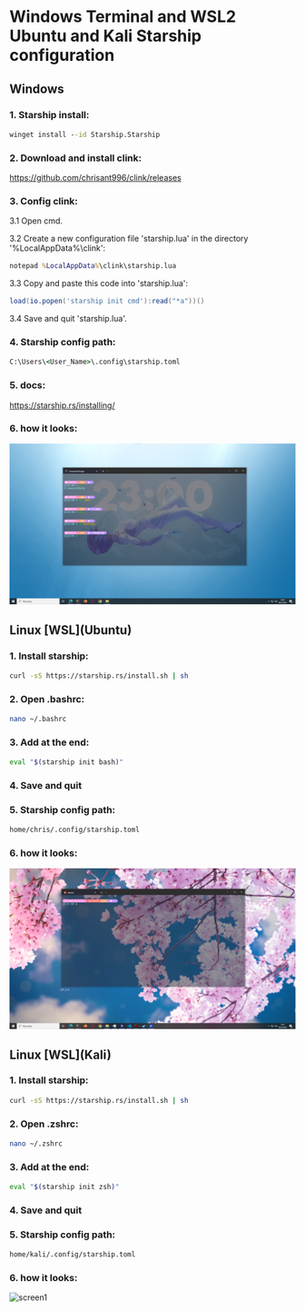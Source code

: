 # Windows Terminal and WSL2 Ubuntu and Kali Starship configuration
## Windows

### 1. Starship install:
```cmd
winget install --id Starship.Starship
```

### 2. Download and install clink:
https://github.com/chrisant996/clink/releases

### 3. Config clink:
3.1 Open cmd.

3.2 Create a new configuration file 'starship.lua' in the directory '%LocalAppData%\clink\':
```cmd
notepad %LocalAppData%\clink\starship.lua
```
3.3 Copy and paste this code into 'starship.lua':
```lua
load(io.popen('starship init cmd'):read("*a"))()
```
3.4 Save and quit 'starship.lua'.

### 4. Starship config path:
```cmd
C:\Users\<User_Name>\.config\starship.toml
```

### 5. docs:
https://starship.rs/installing/

### 6. how it looks:
![screen1](screen.png)

## Linux \[WSL\](Ubuntu)

### 1. Install starship:
```bash
curl -sS https://starship.rs/install.sh | sh
```
### 2. Open .bashrc:
```bash
nano ~/.bashrc
```
### 3. Add at the end:
```bash
eval "$(starship init bash)"
```
### 4. Save and quit

### 5. Starship config path:
```bash
home/chris/.config/starship.toml
```
### 6. how it looks:
![screen1](Ubuntu-starship.png)

## Linux \[WSL\](Kali)

### 1. Install starship:
```zsh
curl -sS https://starship.rs/install.sh | sh
```
### 2. Open .zshrc:
```zsh
nano ~/.zshrc
```
### 3. Add at the end:
```zsh
eval "$(starship init zsh)"
```
### 4. Save and quit

### 5. Starship config path:
```bash
home/kali/.config/starship.toml
```

### 6. how it looks:
![screen1](Kali-starship.png)

